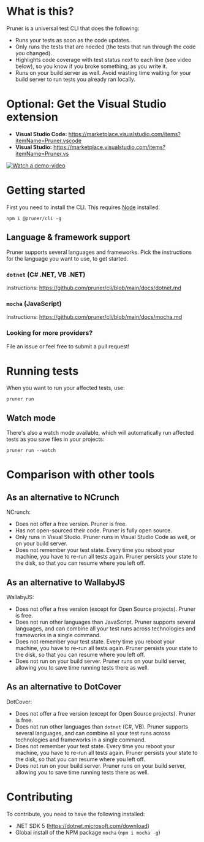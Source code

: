 # What is this?
Pruner is a universal test CLI that does the following:

- Runs your tests as soon as the code updates.
- Only runs the tests that are needed (the tests that run through the code you changed).
- Highlights code coverage with test status next to each line (see video below), so you know if you broke something, as you write it.
- Runs on your build server as well. Avoid wasting time waiting for your build server to run tests you already ran locally.

# Optional: Get the Visual Studio extension
- **Visual Studio Code:** https://marketplace.visualstudio.com/items?itemName=Pruner.vscode
- **Visual Studio:** https://marketplace.visualstudio.com/items?itemName=Pruner.vs

[![Watch a demo-video](/assets/Pruner.gif)](https://github.com/pruner/cli/blob/main/assets/Pruner.webm?raw=true)

# Getting started
First you need to install the CLI. This requires [Node](https://nodejs.org/en/download/) installed.

`npm i @pruner/cli -g`

## Language & framework support
Pruner supports several languages and frameworks. Pick the instructions for the language you want to use, to get started.
### `dotnet` (C# .NET, VB .NET)
Instructions: https://github.com/pruner/cli/blob/main/docs/dotnet.md

### `mocha` (JavaScript)
Instructions: https://github.com/pruner/cli/blob/main/docs/mocha.md

### Looking for more providers?
File an issue or feel free to submit a pull request!

# Running tests
When you want to run your affected tests, use:

`pruner run`

## Watch mode
There's also a watch mode available, which will automatically run affected tests as you save files in your projects:

`pruner run --watch`

# Comparison with other tools
## As an alternative to NCrunch
NCrunch:
- Does not offer a free version. Pruner is free.
- Has not open-sourced their code. Pruner is fully open source.
- Only runs in Visual Studio. Pruner runs in Visual Studio Code as well, or on your build server.
- Does not remember your test state. Every time you reboot your machine, you have to re-run all tests again. Pruner persists your state to the disk, so that you can resume where you left off.

## As an alternative to WallabyJS
WallabyJS:
- Does not offer a free version (except for Open Source projects). Pruner is free.
- Does not run other languages than JavaScript. Pruner supports several languages, and can combine all your test runs across technologies and frameworks in a single command.
- Does not remember your test state. Every time you reboot your machine, you have to re-run all tests again. Pruner persists your state to the disk, so that you can resume where you left off.
- Does not run on your build server. Pruner runs on your build server, allowing you to save time running tests there as well.

## As an alternative to DotCover
DotCover:
- Does not offer a free version (except for Open Source projects). Pruner is free.
- Does not run other languages than `dotnet` (C#, VB). Pruner supports several languages, and can combine all your test runs across technologies and frameworks in a single command.
- Does not remember your test state. Every time you reboot your machine, you have to re-run all tests again. Pruner persists your state to the disk, so that you can resume where you left off.
- Does not run on your build server. Pruner runs on your build server, allowing you to save time running tests there as well.

# Contributing
To contribute, you need to have the following installed:
- .NET SDK 5 (https://dotnet.microsoft.com/download)
- Global install of the NPM package `mocha` (`npm i mocha -g`)